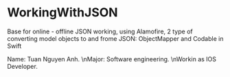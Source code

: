 # WorkingWithJSON
Base for online - offline JSON working, using Alamofire, 2 type of converting model objects to and frome JSON: ObjectMapper and Codable in Swift

Name: Tuan Nguyen Anh.
\nMajor: Software engineering.
\nWorkin as IOS Developer.

